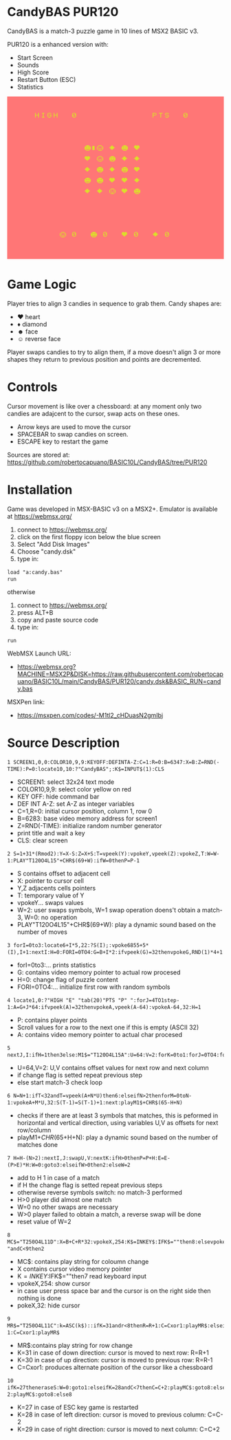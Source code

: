 # CandyBAS PUR120
CandyBAS is a match-3 puzzle game in 10 lines of MSX2 BASIC v3.

PUR120 is a enhanced version with:
- Start Screen
- Sounds
- High Score
- Restart Button (ESC)
- Statistics 

![screenshot](screenshot.png)

# Game Logic
Player tries to align 3 candies in sequence to grab them.
Candy shapes are:
- &hearts; heart
- &diams; diamond
- &#x263B; face
- &#x263A; reverse face

Player swaps candies to try to align them, if a move doesn't align 3 or more shapes they return to previous position and points are decremented.

# Controls
Cursor movement is like over a chessboard: at any moment only two candies are adajcent to the cursor, swap acts on these ones.
- Arrow keys are used to move the cursor
- SPACEBAR to swap candies on screen.
- ESCAPE key to restart the game


Sources are stored at: https://github.com/robertocapuano/BASIC10L/CandyBAS/tree/PUR120

# Installation
Game was developed in MSX-BASIC v3 on a MSX2+. Emulator is available at https://webmsx.org/
1. connect to https://webmsx.org/
2. click on the first floppy icon below the blue screen
3. Select "Add Disk Images"
4. Choose "candy.dsk"
5. type in:
```
load "a:candy.bas"
run
```

otherwise
1. connect to https://webmsx.org/
2. press ALT+B
3. copy and paste source code
5. type in:
```
run
```

WebMSX Launch URL:
- https://webmsx.org?MACHINE=MSX2P&DISK=https://raw.githubusercontent.com/robertocapuano/BASIC10L/main/CandyBAS/PUR120/candy.dsk&BASIC_RUN=candy.bas

MSXPen link:
- https://msxpen.com/codes/-M1tl2_cHDuasN2gmIbj

# Source Description

```
1 SCREEN1,0,0:COLOR10,9,9:KEYOFF:DEFINTA-Z:C=1:R=0:B=6347:X=B:Z=RND(-TIME):P=0:locate10,10:?"CandyBAS";:K$=INPUT$(1):CLS
```
- SCREEN1: select 32x24 text mode
- COLOR10,9,9: select color yellow on red
- KEY OFF: hide command bar
- DEF INT A-Z: set A-Z as integer variables
- C=1,R=0: initial cursor position, column 1, row 0
- B=6283: base video memory address for screen1
- Z=RND(-TIME): initialize random number generator
- print title and wait a key
- CLS: clear screen

```
2 S=1+31*(Rmod2):Y=X-S:Z=X+S:T=vpeek(Y):vpokeY,vpeek(Z):vpokeZ,T:W=W-1:PLAY"T120O4L15"+CHR$(69+W):ifW=0thenP=P-1
```
- S contains offset to adjacent cell
- X: pointer to cursor cell
- Y,Z adjacents cells pointers
- T: temporary value of Y
- vpokeY... swaps values
- W=2: user swaps symbols, W=1 swap operation doens't obtain a match-3, W=0: no operation
- PLAY"T120O4L15"+CHR$(69+W): play a dynamic sound based on the number of moves

```
3 forI=0to3:locate6+I*5,22:?S(I);:vpoke6855+5*(I),I+1:nextI:H=0:FORI=0TO4:G=B+I*2:ifvpeek(G)=32thenvpokeG,RND(1)*4+1
```
- forI=0to3:... prints statistics
- G: contains video memory pointer to actual row procesed
- H=0: change flag of puzzle content
- FORI=0TO4:... initialize first row with random symbols

```
4 locate1,0:?"HIGH "E" "tab(20)"PTS "P" ":forJ=4TO1step-1:A=G+J*64:ifvpeek(A)=32thenvpokeA,vpeek(A-64):vpokeA-64,32:H=1
```
- P: contains player points
- Scroll values for a row to the next one if this is empty (ASCII 32)
- A: contains video memory pointer to actual char procesed

```
5 nextJ,I:ifH=1then3else:M1$="T120O4L15A":U=64:V=2:forK=0to1:forJ=0TO4:forI=0TO2:A=B+J*V+I*U:T=vpeek(A):N=0 
```
- U=64,V=2: U,V contains offset values for next row and next column
- if change flag is setted repeat previous step
- else start match-3 check loop

```
6 N=N+1:ifT<32andT=vpeek(A+N*U)then6:elseifN>2thenforM=0toN-1:vpokeA+M*U,32:S(T-1)=S(T-1)+1:next:playM1$+CHR$(65-H+N)
```
- checks if there are at least 3 symbols that matches, this is peformed in horizontal and vertical direction, using variables U,V as offsets for next row/column
- playM1$+CHR$(65+H+N): play a dynamic sound based on the number of matches done

```
7 H=H-(N>2):nextI,J:swapU,V:nextK:ifH>0thenP=P+H:E=E-(P>E)*H:W=0:goto3:elseifW>0then2:elseW=2
```
- add to H 1 in case of a match
- if H the change flag is setted repeat previous steps
- otherwise reverse symbols switch: no match-3 performed
- H>0 player did almost one match
- W=0 no other swaps are necessary
- W>0 player failed to obtain a match, a reverse swap will be done
- reset value of W=2

```
8 MC$="T250O4L11D":X=B+C+R*32:vpokeX,254:K$=INKEY$:IFK$=""then8:elsevpokeX,32:ifK$=" "andC<9then2
```
- MC$: contains play string for coloumn change
- X contains cursor video memory pointer
- K$=INKEY$:IFK$=""then7 read keyboard input
- vpokeX,254: show cursor
- in case user press space bar and the cursor is on the right side then nothing is done
- pokeX,32: hide cursor

```
9 MR$="T250O4L11C":k=ASC(k$)::ifK=31andr<8thenR=R+1:C=Cxor1:playMR$:elseifK=30andR>0thenR=R-1:C=Cxor1:playMR$
```
- MR$:contains play string for row change
- K=31 in case of down direction: cursor is moved to next row: R=R+1
- K=30 in case of up direction: cursor is moved to previous row: R=R-1
- C=Cxor1: produces alternate position of the cursor like a chessboard

```
10 ifK=27theneraseS:W=0:goto1:elseifK=28andC<7thenC=C+2:playMC$:goto8:elseifK=29andC>1thenC=C-2:playMC$:goto8:else8
```
- K=27 in case of ESC key game is restarted
- K=28 in case of left direction: cursor is moved to previous column: C=C-2
- K=29 in case of right direction: cursor is moved to next column: C=C+2

